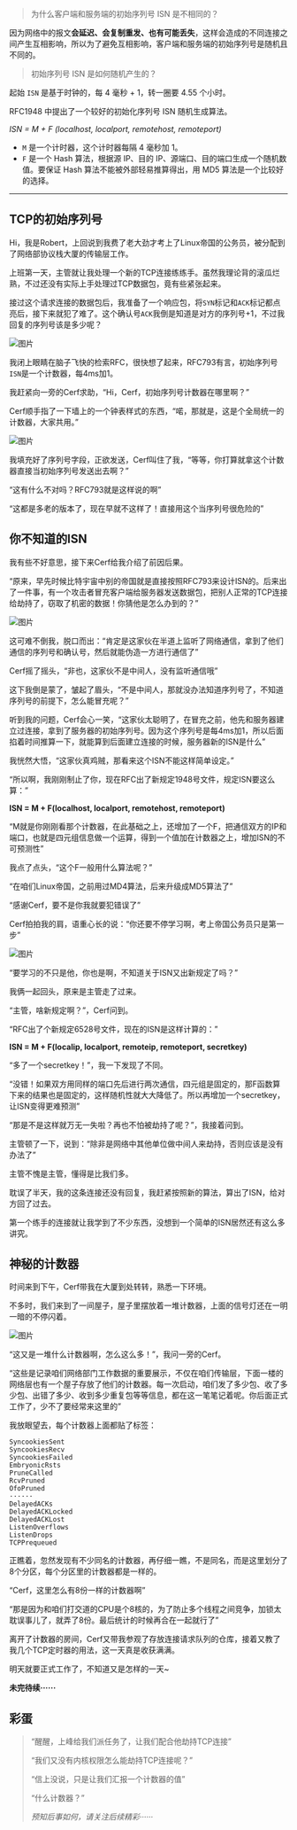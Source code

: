 > 为什么客户端和服务端的初始序列号 ISN 是不相同的？

因为网络中的报文**会延迟、会复制重发、也有可能丢失**，这样会造成的不同连接之间产生互相影响，所以为了避免互相影响，客户端和服务端的初始序列号是随机且不同的。

> 初始序列号 ISN 是如何随机产生的？

起始 `ISN` 是基于时钟的，每 4 毫秒 + 1，转一圈要 4.55 个小时。

RFC1948 中提出了一个较好的初始化序列号 ISN 随机生成算法。

*ISN = M + F (localhost, localport, remotehost, remoteport)*

- `M` 是一个计时器，这个计时器每隔 4 毫秒加 1。
- `F` 是一个 Hash 算法，根据源 IP、目的 IP、源端口、目的端口生成一个随机数值。要保证 Hash 算法不能被外部轻易推算得出，用 MD5 算法是一个比较好的选择。

------

## **TCP的初始序列号**

Hi，我是Robert，上回说到我费了老大劲才考上了Linux帝国的公务员，被分配到了网络部协议栈大厦的传输层工作。

上班第一天，主管就让我处理一个新的TCP连接练练手。虽然我理论背的滚瓜烂熟，不过还没有实际上手处理过TCP数据包，竟有些紧张起来。

接过这个请求连接的数据包后，我准备了一个响应包，将`SYN`标记和`ACK`标记都点亮后，接下来就犯了难了。这个确认号`ACK`我倒是知道是对方的序列号+1，不过我回复的序列号该是多少呢？

![图片](image/640.webp)

我闭上眼睛在脑子飞快的检索RFC，很快想了起来，RFC793有言，初始序列号`ISN`是一个计数器，每4ms加1。

我赶紧向一旁的Cerf求助，“Hi，Cerf，初始序列号计数器在哪里啊？”

Cerf顺手指了一下墙上的一个钟表样式的东西，“喏，那就是，这是个全局统一的计数器，大家共用。”

![图片](image/640-16393614953951.webp)

我填充好了序列号字段，正欲发送，Cerf叫住了我，“等等，你打算就拿这个计数器直接当初始序列号发送出去啊？”

“这有什么不对吗？RFC793就是这样说的啊”

“这都是多老的版本了，现在早就不这样了！直接用这个当序列号很危险的”

## **你不知道的ISN**

我有些不好意思，接下来Cerf给我介绍了前因后果。

“原来，早先时候比特宇宙中别的帝国就是直接按照RFC793来设计ISN的。后来出了一件事，有一个攻击者冒充客户端给服务器发送数据包，把别人正常的TCP连接给劫持了，窃取了机密的数据！你猜他是怎么办到的？”

![图片](image/640-16393614953962.webp)

这可难不倒我，脱口而出：“肯定是这家伙在半道上监听了网络通信，拿到了他们通信的序列号和确认号，然后就能伪造一方进行通信了”

Cerf摇了摇头，“非也，这家伙不是中间人，没有监听通信哦”

这下我倒是蒙了，皱起了眉头，“不是中间人，那就没办法知道序列号了，不知道序列号的前提下，怎么能冒充呢？”

听到我的问题，Cerf会心一笑，“这家伙太聪明了，在冒充之前，他先和服务器建立过连接，拿到了服务器的初始序列号。因为这个序列号是每4ms加1，所以后面掐着时间推算一下，就能算到后面建立连接的时候，服务器新的ISN是什么”

我恍然大悟，“这家伙真鸡贼，那看来这个ISN不能这样简单设定。”

“所以啊，我刚刚制止了你，现在RFC出了新规定1948号文件，规定ISN要这么算：”

**ISN = M + F(localhost, localport, remotehost, remoteport)**

“M就是你刚刚看那个计数器，在此基础之上，还增加了一个F，把通信双方的IP和端口，也就是四元组信息做一个运算，得到一个值加在计数器之上，增加ISN的不可预测性”

我点了点头，“这个F一般用什么算法呢？”

“在咱们Linux帝国，之前用过MD4算法，后来升级成MD5算法了”

“感谢Cerf，要不是你我就要犯错误了”

Cerf拍拍我的肩，语重心长的说：“你还要不停学习啊，考上帝国公务员只是第一步”

![图片](image/640-16393614953963.webp)

“要学习的不只是他，你也是啊，不知道关于ISN又出新规定了吗？”

我俩一起回头，原来是主管走了过来。

“主管，啥新规定啊？”，Cerf问到。

“RFC出了个新规定6528号文件，现在的ISN是这样计算的：”

**ISN = M + F(localip, localport, remoteip, remoteport, secretkey)**

“多了一个secretkey！”，我一下发现了不同。

“没错！如果双方用同样的端口先后进行两次通信，四元组是固定的，那F函数算下来的结果也是固定的，这样随机性就大大降低了。所以再增加一个secretkey，让ISN变得更难预测”

“那是不是这样就万无一失啦？再也不怕被劫持了呢？”，我接着问到。

主管顿了一下，说到：“除非是网络中其他单位做中间人来劫持，否则应该是没有办法了”

主管不愧是主管，懂得是比我们多。

耽误了半天，我的这条连接还没有回复，我赶紧按照新的算法，算出了ISN，给对方回了过去。

第一个练手的连接就让我学到了不少东西，没想到一个简单的ISN居然还有这么多讲究。

## **神秘的计数器**

时间来到下午，Cerf带我在大厦到处转转，熟悉一下环境。

不多时，我们来到了一间屋子，屋子里摆放着一堆计数器，上面的信号灯还在一明一暗的不停闪着。

![图片](image/640-16393614953964.webp)

“这又是一堆什么计数器啊，怎么这么多！”，我问一旁的Cerf。

“这些是记录咱们网络部门工作数据的重要展示，不仅在咱们传输层，下面一楼的网络层也有一个屋子存放了他们的计数器。每一次启动，咱们发了多少包、收了多少包、出错了多少、收到多少重复包等等信息，都在这一笔笔记着呢。你后面正式工作了，少不了要经常来这里的”

我放眼望去，每个计数器上面都贴了标签：

```
SyncookiesSent
SyncookiesRecv
SyncookiesFailed
EmbryonicRsts
PruneCalled
RcvPruned
OfoPruned 
······
DelayedACKs 
DelayedACKLocked 
DelayedACKLost 
ListenOverflows 
ListenDrops 
TCPPrequeued
```

正瞧着，忽然发现有不少同名的计数器，再仔细一瞧，不是同名，而是这里划分了8个分区，每个分区里的计数器都是一样的。

“Cerf，这里怎么有8份一样的计数器啊”

“那是因为和咱们打交道的CPU是个8核的，为了防止多个线程之间竞争，加锁太耽误事儿了，就弄了8份。最后统计的时候再合在一起就行了”

离开了计数器的房间，Cerf又带我参观了存放连接请求队列的仓库，接着又教了我几个TCP定时器的用法，这一天真是收获满满。

明天就要正式工作了，不知道又是怎样的一天~

**未完待续······**

## **彩蛋**

> “醒醒，上峰给我们派任务了，让我们配合他劫持TCP连接”
>
> “我们又没有内核权限怎么能劫持TCP连接呢？”
>
> “信上没说，只是让我们汇报一个计数器的值”
>
> “什么计数器？”
>
> *预知后事如何，请关注后续精彩······*